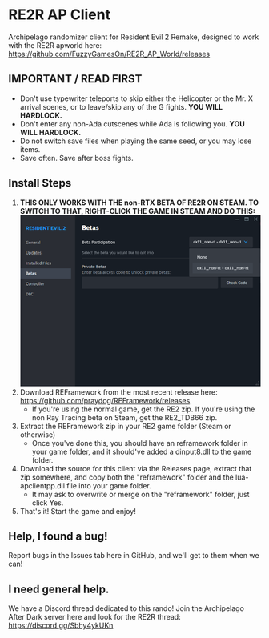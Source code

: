 # RE2R AP Client
Archipelago randomizer client for Resident Evil 2 Remake, designed to work with the RE2R apworld here: https://github.com/FuzzyGamesOn/RE2R_AP_World/releases

## IMPORTANT / READ FIRST

- Don't use typewriter teleports to skip either the Helicopter or the Mr. X arrival scenes, or to leave/skip any of the G fights. **YOU WILL HARDLOCK.**
- Don't enter any non-Ada cutscenes while Ada is following you. **YOU WILL HARDLOCK.**
- Do not switch save files when playing the same seed, or you may lose items.
- Save often. Save after boss fights.

## Install Steps

1. **THIS ONLY WORKS WITH THE non-RTX BETA OF RE2R ON STEAM. TO SWITCH TO THAT, RIGHT-CLICK THE GAME IN STEAM AND DO THIS:**
![](_readme/re2r-switch-to-beta.png)
2. Download REFramework from the most recent release here: https://github.com/praydog/REFramework/releases
    - If you're using the normal game, get the RE2 zip. If you're using the non Ray Tracing beta on Steam, get the RE2_TDB66 zip.
3. Extract the REFramework zip in your RE2 game folder (Steam or otherwise)
    - Once you've done this, you should have an reframework folder in your game folder, and it should've added a dinput8.dll to the game folder.
4. Download the source for this client via the Releases page, extract that zip somewhere, and copy both the "reframework" folder and the lua-apclientpp.dll file into your game folder.
    - It may ask to overwrite or merge on the "reframework" folder, just click Yes.
5. That's it! Start the game and enjoy!

## Help, I found a bug!

Report bugs in the Issues tab here in GitHub, and we'll get to them when we can!

## I need general help.

We have a Discord thread dedicated to this rando! Join the Archipelago After Dark server here and look for the RE2R thread: https://discord.gg/Sbhy4ykUKn
